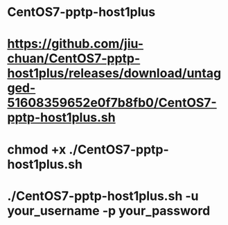 # CentOS7-pptp-host1plus
# https://github.com/jiu-chuan/CentOS7-pptp-host1plus/releases/download/untagged-51608359652e0f7b8fb0/CentOS7-pptp-host1plus.sh
# chmod +x ./CentOS7-pptp-host1plus.sh
# ./CentOS7-pptp-host1plus.sh -u your_username -p your_password
